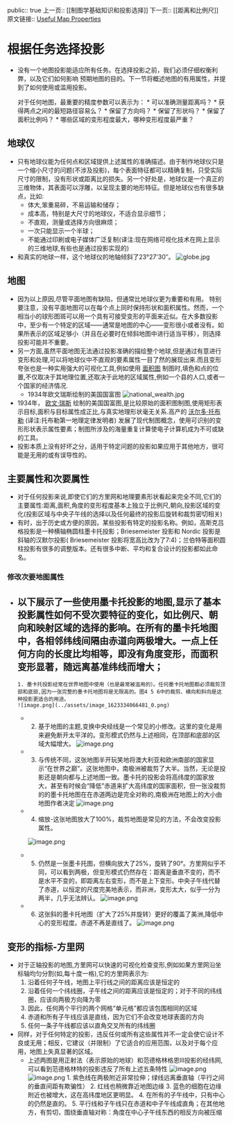 public:: true
上一页:: [[制图学基础知识和投影选择]] 
下一页:: [[距离和比例尺]] 
原文链接:: [Useful Map Properties](https://web.archive.org/web/20180310221837/http://www.progonos.com/furuti/MapProj/Normal/CartDef/MapDef/mapDef.html)

# 根据任务选择投影
- 没有一个地图投影能适应所有任务。在选择投影之前，我们必须仔细权衡利弊，以及它们如何影响
  预期地图的目的。下一节将概述地图的有用属性，并提到了如何使用或滥用投影。
  
  对于任何地图，最重要的精度参数可以表示为：
      * 可以准确测量距离吗？
      * 获得两点之间的最短路径容易么？
      * 保留了方向吗？
      * 保留了形状吗？
      * 保留了面积比例吗？
      * 哪些区域的变形程度最大，哪种变形程度最严重？
## 地球仪
- 只有地球仪能为任何点和区域提供上述属性的准确描述。由于制作地球仪只是一个缩小尺寸的问题(不涉及投影)，每个表面特征都可以精确复制，只受实际尺寸的限制，没有形状或距离比的损失。另一个好处是，地球仪是一个真正的三维物体，其表面可以浮雕，以呈现主要的地形特征。但是地球仪也有很多缺点，比如: 
  * 体大,笨重易碎，不易运输和储存；
  * 成本高，特别是大尺寸的地球仪，不适合显示细节；
  * 不直观，测量或选择方向很麻烦；
  * 一次只能显示一个半球；
  * 不能通过印刷或电子媒体广泛复制(译注:现在网络可视化技术在网上显示的三维地球,有些也是通过投影实现的)
- 和真实的地球一样，这个地球仪的地轴倾斜了23°27'30″。
  ![globe.jpg](../assets/globe_1623333169687_0.jpg)
## 地图
- 因为以上原因,尽管平面地图有缺陷，但通常比地球仪更为重要和有用。 特别要注意，没有平面地图可以在每个点上同时保持形状和面积属性。然而，一个相当小的球形图斑可以用一个具有可接受变形的平面来近似。在大多数投影中，至少有一个特定的区域——通常是地图的中心——变形很小或者没有。如果所表示的区域足够小（并且在必要时在倾斜地图中进行适当平移），则选择投影可能并不重要。
- 另一方面,虽然平面地图无法通过投影准确的描绘整个地球,但是通过有意进行变形和处理,可以将地球仪中不直观的要素属性一目了然的展现出来.而且变形夸张也是一种实用强大的可视化工具,例如使用
  [面积图](https://www.gislounge.com/area-cartograms-explored/) 制图时,填色和点的位置,不仅取决于其地理位置,还取决于此地的区域属性,例如一个县的人口,或者一个国家的经济情况.
	- 1934年欧文瑞斯绘制的美国国富图
	   ![national_wealth.jpg](../assets/national_wealth_1623333756230_0.jpg)
- 1934年， [欧文·瑞斯](http://wiki.gis.com/wiki/index.php/Erwin_Raisz) 绘制的美国国富图,是比较原始的面积图制图,使用矩形表示目标,面积与目标属性成正比,与真实地理形状毫无关系.高产的 [沃尔多·托布勒](http://wiki.gis.com/wiki/index.php/Waldo_R._Tobler) (译注:托布勒第一地理定律发明者)
  发展了现代制图概念，使用可识别的变形形状表示属性要素；制图所涉及的海量重复计算使电子计算机成为不可或缺的工具。
- 投影本质上没有好坏之分，适用于特定问题的投影如果应用于其他地方，很可能是无用的或有误导性的。
## 主要属性和次要属性
- 对于任何投影来说,即使它们的方里网和地理要素形状看起来完全不同,它们的主要属性:距离,面积,角度的变形程度基本上独立于比例尺,朝向,投影区域的变化(投影区域与中央子午线的选择以及任何最终的投影后旋转和裁剪密切相关)
- 有时，出于历史或方便的原因，某些投影有特定的投影名称。例如，高斯克吕格投影是一种横轴椭圆柱墨卡托投影；Briesemeister 投影和 Nordic 投影是斜轴的汉默尔投影( Briesemeister 投影将宽高比改为了7:4)；兰伯特等面积圆柱投影有很多的调整版本。还有很多中断、平均和复合设计的投影都如此命名。
### 修改次要地图属性
- 以下展示了一些使用墨卡托投影的地图,显示了基本投影属性如何不受次要特征的变化，如比例尺、朝向和映射区域的选择的影响。在所有的墨卡托地图中，各相邻纬线间隔由赤道向两极增大。一点上任何方向的长度比均相等，即没有角度变形，而面积变形显著，随远离基准纬线而增大；
	-
	  1. 墨卡托投影经常在世界地图中使用（也是最常被滥用的）。任何墨卡托地图都必须裁剪顶部和底部,因为一张完整的墨卡托地图将是无限高的。图4 5 6中的裁剪、横向和斜向是这种投影更适合的用途。
	  ![image.png](../assets/image_1623334066481_0.png)
	-
	  2. 基于地图的主题,变换中央经线是一个常见的小修改。这里的变化是用来避免断开太平洋的。变形模式仍然与上述相同，在顶部和底部的区域大幅增大。
	  ![image.png](../assets/image_1623334109201_0.png)
	-
	  3. 与传统不同，这张地图半开玩笑地将澳大利亚和欧洲南部的国家显示“在世界之巅”。这张地图中，南极洲被裁剪了大半。当然，无论是投影还是朝向都与上述地图一致。墨卡托的投影会将高纬度的国家放大，甚至有时候会“降低”赤道来扩大高纬度的国家面积，但一张没裁剪的的墨卡托地图在在赤道两边是完全对称的,南极洲在地图上的大小由地图作者决定 
	  ![image.png](../assets/image_1623334182773_0.png)
	-
	  4. 缩放-这张地图放大了100%，裁剪地图是常见的方法，不会改变投影属性。
	   
	  ![image.png](../assets/image_1623334224725_0.png)
	-
	  5. 仍然是一张墨卡托图，但横向放大了25%，旋转了90°。方里网似乎不同，可以看到两极，但变形模式仍然存在：距离是垂直不变的，而不是水平不变的，即距离左右变形，而不是上下变形。中央子午线代替了赤道，以恒定的尺度完美地表示，而非洲，变形太大，似乎一分为两半，几乎无法辨认。 
	  ![image.png](../assets/image_1623334268159_0.png)
	-
	  6. 这张斜的墨卡托地图（扩大了25%并旋转）更好的覆盖了美洲,降低中心的变形程度。赤道不再是直线了。
	  ![image.png](../assets/image_1623334290586_0.png)
## 变形的指标-方里网
- 对于正轴投影的地图,方里网可以快速的可视化检查变形,例如如果方里网沿坐标轴均匀分割(如,每十度一格),它的方里网表示为: 
  1. 沿着任何子午线，地图上平行线之间的距离应该是恒定的
  2. 沿着任何一个纬线圈，子午线之间的距离应该是恒定的；对于不同的纬线圈，应该向两极方向降为零
  3. 因此，任何两个平行的两个网格“单元格”都应该包围相同的区域
  4. 赤道和所有子午线应该是直线，因为它们不会改变地球表面的方向
  5. 任何一条子午线都应该以直角交叉所有的纬线圈
- 同样，对于任何特定的投影，违反任何或所有这些属性并不一定会使它设计不良或无用；相反，它建议（并限制）了它适合的应用范围，以及对于每个应用，地图上失真显著的区域。
	- 上述两图是用正射法（表示原始的地球）和范德格林格恩III投影的经纬网,可以看到范德格林特的投影违反了所有上述五条特性
	  ![image.png](../assets/image_1623334532137_0.png) ![image.png](../assets/image_1623334540763_0.png)
	      1. 紫色线在两极附近非常拉伸；绿线远离垂直轴（平行之间的垂直间距有欺骗性）
	      2. 红线也稍微靠近地图边缘
	      3. 蓝色的细胞在边缘附近也被增大，这在高纬度地区更明显。
	      4. 在所有的子午线中，只有中心的仍然是直的。
	      5. 平行线和子午线只在赤道和中子午线成直角；在其他地方，有剪切，围绕垂直轴对称：角度在中心子午线东西的相反方向被压缩